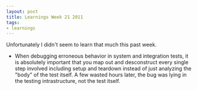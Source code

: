 ```yaml
---
layout: post
title: Learnings Week 21 2011
tags:
- learnings
---
```


Unfortunately I didn't seem to learn that much this past week.

* When debugging erroneous behavior in system and integration tests, it is absolutely important that you map out and desconstruct every single step involved including setup and teardown instead of just analyzing the "body" of the test itself. A few wasted hours later, the bug was lying in the testing intrastructure, not the test itself.



